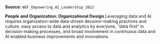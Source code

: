 **Source:** `WEF_Empowering_AI_Leadership_2022`

**People and Organization: Organizational Design**
Leveraging data and AI requires organization-wide data-driven decision-making practices and culture, easy access to data and analytics by everyone, "data first" in decision-making processes, and broad involvement in continuous data and AI enabled business improvements and innovations.
